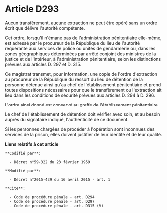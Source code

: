 # Article D293

Aucun transfèrement, aucune extraction ne peut être opéré sans un ordre écrit que délivre l'autorité compétente. 

Cet ordre, lorsqu'il n'émane pas de l'administration pénitentiaire elle-même, est adressé par le procureur de la République
du lieu de l'autorité requérante aux services de police ou unités de gendarmerie ou, dans les zones géographiques déterminées
par arrêté conjoint des ministres de la justice et de l'intérieur, à l'administration pénitentiaire, selon les distinctions
prévues aux articles D. 297 et D. 315. 

Ce magistrat transmet, pour information, une copie de l'ordre d'extraction au procureur de la République du ressort du lieu
de détention de la personne détenue ainsi qu'au chef de l'établissement pénitentiaire et prend toutes dispositions
nécessaires pour que le transfèrement ou l'extraction ait lieu dans les conditions de sécurité prévues aux articles D. 294 à
D. 296. 

L'ordre ainsi donné est conservé au greffe de l'établissement pénitentiaire. 

Le chef de l'établissement de détention doit vérifier avec soin, et au besoin auprès du signataire indiqué, l'authenticité de
ce document. 

Si les personnes chargées de procéder à l'opération sont inconnues des services de la prison, elles doivent justifier de leur
identité et de leur qualité.

**Liens relatifs à cet article**

	**Codifié par**:

	  - Décret n°59-322 du 23 février 1959

	**Modifié par**:

	  - Décret n°2015-439 du 16 avril 2015 - art. 1

	**Cite**:

	  - Code de procédure pénale - art. D294
	  - Code de procédure pénale - art. D297
	  - Code de procédure pénale - art. D315 (V)
